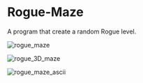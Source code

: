 # Rogue-Maze
A program that create a random Rogue level.

![rogue_maze](https://github.com/raytomely/Rogue-Maze/assets/45993451/58331184-cda5-4bce-ad3f-518e4a788403)

![rogue_3D_maze](https://github.com/raytomely/Rogue-Maze/assets/45993451/6c85225e-932e-4012-bc0d-71ca0f22b3d9)


![rogue_maze_ascii](https://github.com/raytomely/Rogue-Maze/assets/45993451/5f075bc3-bb6e-467d-abac-767f54c50ea9)
